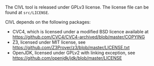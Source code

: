The CIVL tool is released under GPLv3 license.  The license file can
be found at `src/LICENSE`.

CIVL depends on the following packages:

 - CVC4, which is licensed under a modified BSD licence available at
   https://github.com/CVC4/CVC4-archived/blob/master/COPYING
 - Z3, licensed under MIT license, see
   https://github.com/Z3Prover/z3/blob/master/LICENSE.txt
 - OpenJDK, licensed under GPLv2 with linking exception, see
   https://github.com/openjdk/jdk/blob/master/LICENSE